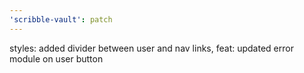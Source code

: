 ```yaml
---
'scribble-vault': patch
---
```


styles: added divider between user and nav links, feat: updated error module on user button
